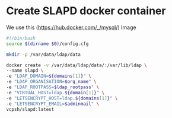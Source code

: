 # Create SLAPD docker container
We use this (https://hub.docker.com/_/mysql/) Image
``` bash
#!/bin/bash
source $(dirname $0)/config.cfg

mkdir -p /var/data/ldap/data

docker create -v /var/data/ldap/data/:/var/lib/ldap \
--name slapd \
-e "LDAP_DOMAIN=${domains[1]}" \
-e "LDAP_ORGANISATION=$org_name" \
-e "LDAP_ROOTPASS=$ldap_rootpass" \
-e "VIRTUAL_HOST=ldap.${domain[1]}" \
-e "LETSENCRYPT_HOST=ldap.${domains[1]}" \
-e "LETSENCRYPT_EMAIL=$adminmail" \
vcpsh/slapd:latest

```
